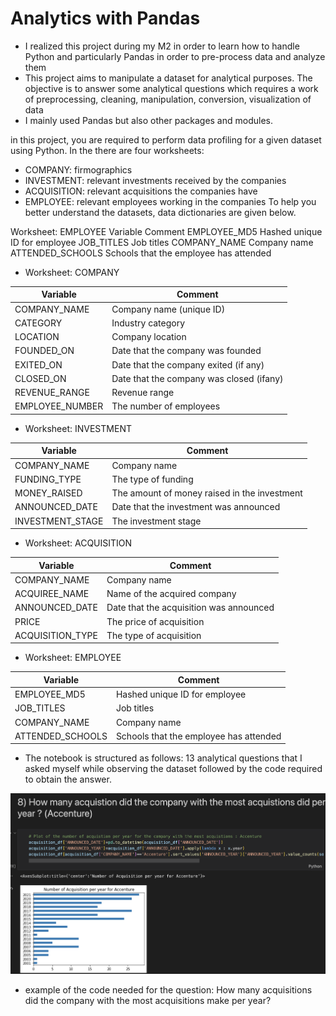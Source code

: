 
# Analytics with Pandas
- I realized this project during my M2 in order to learn how to handle Python and particularly Pandas in order to pre-process data and analyze them 
- This project aims to manipulate a dataset for analytical purposes. The objective is to answer some analytical questions which requires a work of preprocessing, cleaning, manipulation, conversion, visualization of data
- I mainly used Pandas but also other packages and modules.




in this project, you are required to perform data profiling for a given dataset using Python. In the
there are four worksheets:
- COMPANY: firmographics
- INVESTMENT: relevant investments received by the companies
- ACQUISITION: relevant acquisitions the companies have
- EMPLOYEE: relevant employees working in the companies
To help you better understand the datasets, data dictionaries are given below.



Worksheet: EMPLOYEE
Variable Comment
EMPLOYEE_MD5 Hashed unique ID for employee
JOB_TITLES Job titles
COMPANY_NAME Company name
ATTENDED_SCHOOLS Schools that the employee has attended

- Worksheet: COMPANY

|Variable|Comment |
|--------------|------------|
|COMPANY_NAME |Company name (unique ID)|
CATEGORY| Industry category|
|LOCATION| Company location|
|FOUNDED_ON|Date that the company was founded|
|EXITED_ON|Date that the company exited (if any)|
|CLOSED_ON|Date that the company was closed (ifany)|
|REVENUE_RANGE|Revenue range|
|EMPLOYEE_NUMBER|The number of employees|

- Worksheet: INVESTMENT

|Variable|Comment |
|--------------|------------|
|COMPANY_NAME|Company name|
|FUNDING_TYPE|The type of funding|
|MONEY_RAISED|The amount of money raised in the investment|
|ANNOUNCED_DATE|Date that the investment was announced|
|INVESTMENT_STAGE|The investment stage|


- Worksheet: ACQUISITION

|Variable|Comment|
|--------------|------------|
|COMPANY_NAME|Company name|
|ACQUIREE_NAME|Name of the acquired company|
|ANNOUNCED_DATE|Date that the acquisition was announced|
|PRICE|The price of acquisition|
|ACQUISITION_TYPE|The type of acquisition|

 

- Worksheet: EMPLOYEE

|Variable|Comment|
|--------------|------------|
|EMPLOYEE_MD5|Hashed unique ID for employee|
|JOB_TITLES|Job titles|
|COMPANY_NAME|Company name|
|ATTENDED_SCHOOLS| Schools that the employee has attended|

- The notebook is structured as follows: 13 analytical questions that I asked myself while observing the dataset followed by the code required to obtain the answer.

![example](example.png)
- example of the code needed for the question: How many acquisitions did the company with the most acquisitions make per year?